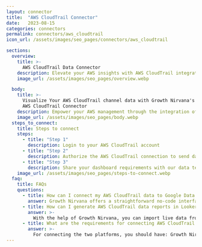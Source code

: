 ```yaml
---
layout: connector
title:  "AWS CloudTrail Connector"
date:   2023-08-15
categories: connectors
permalink: connectors/aws_cloudtrail
icon_url: /assets/images/seo_pages/connectors/aws_cloudtrail

sections:
  overview:
    title: >-
      AWS CloudTrail Data Connector
    description: Elevate your AWS insights with AWS CloudTrail integration. Seamlessly blend CloudTrail's data with Looker Studio's analytical prowess, transforming AWS logs into actionable insights that guide security and operational decisions.
    image_url: /assets/images/seo_pages/overview.webp

  body:
    title: >-
      Visualize Your AWS CloudTrail channel data with Growth Nirvana's
      AWS CloudTrail Connector
    description: Empower your AWS management through the integration of AWS CloudTrail with Looker Studio's analytical capabilities.
    image_url: /assets/images/seo_pages/body.webp
  steps_to_connect:
    title: Steps to connect
    steps:
      - title: "Step 1"
        description: Login to your AWS CloudTrail account
      - title: "Step 2"
        description: Authorize the AWS CloudTrail connection to send data to Growth Nirvana
      - title: "Step 3"
        description: Share your dashboard requirements with our data team. We will build the report for you.
    image_url: /assets/images/seo_pages/steps-to-connect.webp
  faq:
    title: FAQs
    questions:
      - title: How can I connect my AWS CloudTrail data to Google Data Studio/Looker Studio?
        answer: Growth Nirvana offers a straightforward no-code interface to connect to AWS CloudTrail data sources.
      - title: How can I generate AWS CloudTrail data reports in Looker Studio?
        answer: >-
          With the help of Growth Nirvana, you can import live data from AWS CloudTrail into Looker Studio. These data can be viewed in charts, tables, and dashboards to generate branded reports that can be shared instantly.
      - title: What are the requirements for connecting AWS CloudTrail and Looker Studio?
        answer: >-
          For connecting the two platforms, you should have: Growth Nirvana Account and AWS CloudTrail Ads Account
---
```

